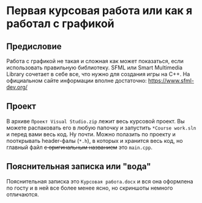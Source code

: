 # Первая курсовая работа или как я работал с графикой

## Предисловие
Работа с графикой не такая и сложная как может показаться, если использовать правильную библиотеку. SFML или Smart Multimedia Library сочетает в себе все, что нужно для создания игры на С++. На официальном сайте информации вполне достаточно: https://www.sfml-dev.org/

## Проект
В архиве `Проект Visual Studio.zip` лежит весь курсовой проект. Вы можете распаковать его в любую папочку и запустить `*Course work.sln` и перед вами весь код. Ну почти. Можно полазить по проекту и пооткрывать header-фалы (`*.h`), в которых и хранится весь код, но  главный файл ~~с оригинальным названием~~ это `main.cpp`.

## Пояснительная записка или "вода"
Пояснительная записка это `Курсовая работа.docx` и вся она оформлена по госту и в ней все более менее ясно, но скриншоты немного отличаются.
